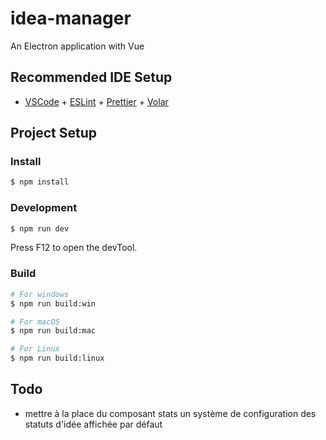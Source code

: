 # idea-manager

An Electron application with Vue

## Recommended IDE Setup

- [VSCode](https://code.visualstudio.com/) + [ESLint](https://marketplace.visualstudio.com/items?itemName=dbaeumer.vscode-eslint) + [Prettier](https://marketplace.visualstudio.com/items?itemName=esbenp.prettier-vscode) + [Volar](https://marketplace.visualstudio.com/items?itemName=Vue.volar)

## Project Setup

### Install

```bash
$ npm install
```

### Development

```bash
$ npm run dev
```

Press F12 to open the devTool.

### Build

```bash
# For windows
$ npm run build:win

# For macOS
$ npm run build:mac

# For Linux
$ npm run build:linux
```

## Todo

* mettre à la place du composant stats un système de configuration des statuts d'idée affichée par défaut
